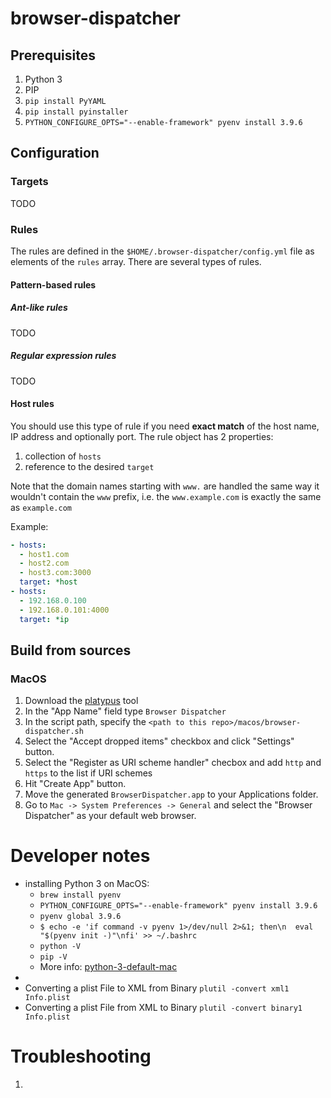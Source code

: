# browser-dispatcher

## Prerequisites
1. Python 3
2. PIP
3. `pip install PyYAML`
4. `pip install pyinstaller`
1. `PYTHON_CONFIGURE_OPTS="--enable-framework" pyenv install 3.9.6`


## Configuration

### Targets
TODO

### Rules
The rules are defined in the `$HOME/.browser-dispatcher/config.yml` file as elements of the `rules` array.
There are several types of rules. 

#### Pattern-based rules
##### Ant-like rules
TODO

##### Regular expression rules 
TODO

#### Host rules
You should use this type of rule if you need **exact match** of the host name, IP address and optionally port. 
The rule object has 2 properties:
1. collection of `hosts`
1. reference to the desired `target` 

Note that the domain names starting with `www.` are handled the same way it wouldn't contain the `www` prefix, i.e. the
`www.example.com` is exactly the same as `example.com`
   

Example:

```yaml
- hosts:
  - host1.com
  - host2.com
  - host3.com:3000
  target: *host
- hosts:
  - 192.168.0.100
  - 192.168.0.101:4000
  target: *ip
```


## Build from sources
### MacOS
1. Download the [platypus](https://sveinbjorn.org/platypus) tool
2. In the "App Name" field type `Browser Dispatcher`
3. In the script path, specify the `<path to this repo>/macos/browser-dispatcher.sh`
4. Select the "Accept dropped items" checkbox and click "Settings" button.
5. Select the "Register as URI scheme handler" checbox and add `http` and `https` to the list if URI schemes
6. Hit "Create App" button.
7. Move the generated `BrowserDispatcher.app` to your Applications folder.
8. Go to `Mac -> System Preferences -> General` and select the "Browser Dispatcher" as your default web browser.	

# Developer notes
* installing Python 3 on MacOS: 
	* `brew install pyenv`
	* `PYTHON_CONFIGURE_OPTS="--enable-framework" pyenv install 3.9.6`
	* `pyenv global 3.9.6`
	* `$ echo -e 'if command -v pyenv 1>/dev/null 2>&1; then\n  eval "$(pyenv init -)"\nfi' >> ~/.bashrc`
	* `python -V`
	* `pip -V`
	* More info: [python-3-default-mac](https://opensource.com/article/19/5/python-3-default-mac)
* 
* Converting a plist File to XML from Binary
`plutil -convert xml1 Info.plist`
* Converting a plist File from XML to Binary
`plutil -convert binary1 Info.plist`

# Troubleshooting
1. 